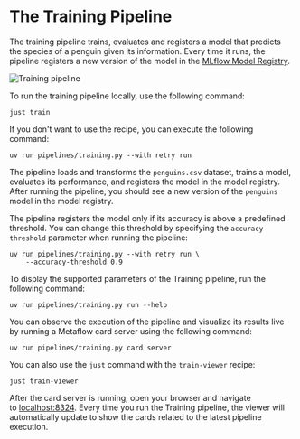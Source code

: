 # The Training Pipeline

The training pipeline trains, evaluates and registers a model that predicts the species of a penguin given its information. Every time it runs, the pipeline registers a new version of the model in the [MLflow Model Registry](https://mlflow.org/docs/latest/model-registry.html).

![Training pipeline](.guide/training-pipeline/images/training.png)

To run the training pipeline locally, use the following command:

```shell
just train
```

If you don't want to use the recipe, you can execute the following command:

```shell
uv run pipelines/training.py --with retry run
```

The pipeline loads and transforms the `penguins.csv` dataset, trains a model, evaluates its performance, and registers the model in the model registry. After running the pipeline, you should see a new version of the `penguins` model in the model registry.

The pipeline registers the model only if its accuracy is above a predefined threshold. You can change this threshold by specifying the `accuracy-threshold` parameter when running the pipeline:

```shell
uv run pipelines/training.py --with retry run \
    --accuracy-threshold 0.9
```

To display the supported parameters of the Training pipeline, run the following command:

```shell
uv run pipelines/training.py run --help
```

You can observe the execution of the pipeline and visualize its results live by running a Metaflow card server using the following command:

```shell
uv run pipelines/training.py card server
```

You can also use the `just` command with the `train-viewer` recipe:

```shell
just train-viewer
```

After the card server is running, open your browser and navigate to [localhost:8324](http://localhost:8324/). Every time you run the Training pipeline, the viewer will automatically update to show the cards related to the latest pipeline execution.